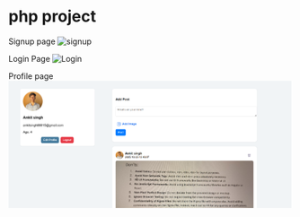﻿# php project 
 Signup page
 ![signup](photo/Screenshot%2025-10-05%134236.png)

 Login Page 
  ![Login](photo/Screenshot%2025-10-05%134210.png)
  
 Profile page
![Profile](photo/Screenshot%202025-10-05%20134026.png)






